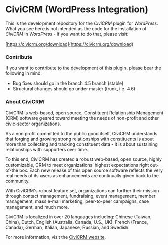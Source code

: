 CiviCRM (WordPress Integration)
===============================

This is the development repository for the *CiviCRM* plugin for *WordPress*. What you see here is not intended as the code for the installation of *CiviCRM* in *WordPress* - if you want to do that, please visit:

[https://civicrm.org/download](https://civicrm.org/download)

### Contribute ###

If you want to contribute to the development of this plugin, please bear the following in mind:

* Bug fixes should go in the branch 4.5 branch (stable)* Structural changes should go under master (trunk, i.e. 4.6).
### About CiviCRM ###
CiviCRM is web-based, open source, Constituent Relationship Management (CRM) software geared toward meeting the needs of non-profit and other civic-sector organizations.

As a non profit committed to the public good itself, CiviCRM understands that forging and growing strong relationships with constituents is about more than collecting and tracking constituent data - it is about sustaining relationships with supporters over time.

To this end, CiviCRM has created a robust web-based, open source, highly customizable, CRM to meet organizations’ highest expectations right out-of-the box. Each new release of this open source software reflects the very real needs of its users as enhancements are continually given back to the community.

With CiviCRM's robust feature set, organizations can further their mission through contact management, fundraising, event management, member management, mass e-mail marketing, peer-to-peer campaigns, case management, and much more.

CiviCRM is localized in over 20 languages including: Chinese (Taiwan, China), Dutch, English (Australia, Canada, U.S., UK), French (France, Canada), German, Italian, Japanese, Russian, and Swedish.

For more information, visit the [CiviCRM website](https://civicrm.org).